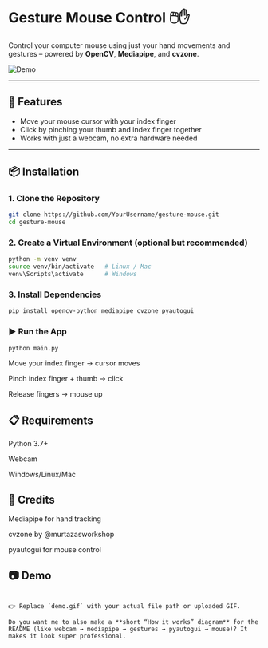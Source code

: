 # Gesture Mouse Control 🖱️✋

Control your computer mouse using just your hand movements and gestures – powered by **OpenCV**, **Mediapipe**, and **cvzone**.

![Demo](demo.gif)

---

## 🚀 Features
- Move your mouse cursor with your index finger  
- Click by pinching your thumb and index finger together  
- Works with just a webcam, no extra hardware needed  

---

## 📦 Installation

### 1. Clone the Repository
```bash
git clone https://github.com/YourUsername/gesture-mouse.git
cd gesture-mouse
```

### 2. Create a Virtual Environment (optional but recommended)
```bash
python -m venv venv
source venv/bin/activate   # Linux / Mac
venv\Scripts\activate      # Windows
```

### 3. Install Dependencies
```bash
pip install opencv-python mediapipe cvzone pyautogui
```

### ▶️ Run the App
```bash
python main.py
```
Move your index finger → cursor moves

Pinch index finger + thumb → click

Release fingers → mouse up

## 📋 Requirements

Python 3.7+

Webcam

Windows/Linux/Mac

## 🙌 Credits

Mediapipe
 for hand tracking

cvzone
 by @murtazasworkshop

pyautogui
 for mouse control

## 📷 Demo

```vbnet

👉 Replace `demo.gif` with your actual file path or uploaded GIF.  

Do you want me to also make a **short “How it works” diagram** for the README (like webcam → mediapipe → gestures → pyautogui → mouse)? It makes it look super professional.

```
